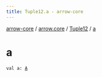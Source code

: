 ```yaml
---
title: Tuple12.a - arrow-core
---
```


[arrow-core](../../index.html) / [arrow.core](../index.html) / [Tuple12](index.html) / [a](./a.html)

# a

`val a: `[`A`](index.html#A)